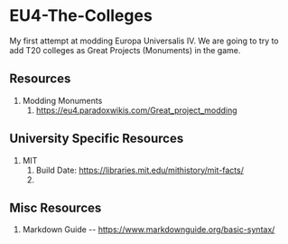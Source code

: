 # EU4-The-Colleges
My first attempt at modding Europa Universalis IV. We are going to try to add T20 colleges as Great Projects (Monuments) in the game.

## Resources
1. Modding Monuments
	1. https://eu4.paradoxwikis.com/Great_project_modding

## University Specific Resources
1. MIT
	1. Build Date: https://libraries.mit.edu/mithistory/mit-facts/
	2.

## Misc Resources
1. Markdown Guide -- https://www.markdownguide.org/basic-syntax/

